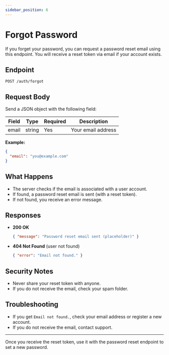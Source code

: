 ```yaml
---
sidebar_position: 6
---
```


# Forgot Password

If you forget your password, you can request a password reset email using this endpoint. You will receive a reset token via email if your account exists.

## Endpoint

`POST /auth/forgot`

## Request Body
Send a JSON object with the following field:

| Field | Type   | Required | Description         |
|-------|--------|----------|---------------------|
| email | string | Yes      | Your email address  |

**Example:**
```json
{
  "email": "you@example.com"
}
```

## What Happens
- The server checks if the email is associated with a user account.
- If found, a password reset email is sent (with a reset token).
- If not found, you receive an error message.

## Responses

- **200 OK**
  ```json
  { "message": "Password reset email sent (placeholder)" }
  ```
- **404 Not Found** (user not found)
  ```json
  { "error": "Email not found." }
  ```

## Security Notes
- Never share your reset token with anyone.
- If you do not receive the email, check your spam folder.

## Troubleshooting
- If you get `Email not found.`, check your email address or register a new account.
- If you do not receive the email, contact support.

---

Once you receive the reset token, use it with the password reset endpoint to set a new password.
